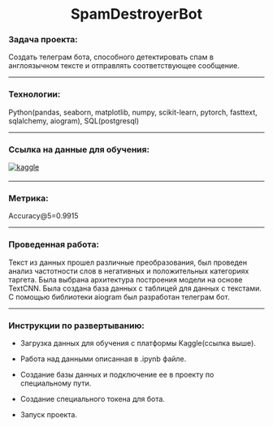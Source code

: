 <div align="center">
<h1>
  SpamDestroyerBot
</h1>
</div>

### Задача проекта:
<div>
  Создать телеграм бота, способного детектировать спам в англоязычном тексте и отправлять соответствующее сообщение.
</div>

---

### Технологии:
<div>
  Python(pandas, seaborn, matplotlib, numpy, scikit-learn, pytorch, fasttext, sqlalchemy, aiogram), SQL(postgresql)
</div>

---
### Ссылка на данные для обучения: 
<div>
  <a href="https://www.kaggle.com/datasets/venky73/spam-mails-dataset" target="_blank">
    <img src=https://img.shields.io/badge/kaggle-%2344BAE8.svg?&style=for-the-badge&logo=kaggle&logoColor=white alt=kaggle style="margin-bottom: 5px;" />
  </a> 
</div>

---
### Метрика: 
<div>
  Accuracy@5=0.9915
</div>

---

### Проведенная работа:
<div>
  Текст из данных прошел различные преобразования, был проведен анализ частотности слов в негативных и положительных категориях таргета. Была выбрана архитектура построения модели на основе TextCNN. Была создана база данных с таблицей для данных с текстами. С помощью библиотеки aiogram был разработан телеграм бот.
</div>

---
### Инструкции по развертыванию:
<div>
  
  -  Загрузка данных для обучения с платформы Kaggle(ссылка выше).
  
  -  Работа над данными описанная в .ipynb файле.
  
  -  Создание базы данных и подключение ее в проекту по специальному пути.

  -  Создание специального токена для бота.
  
  -  Запуск проекта.
</div>
